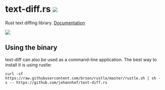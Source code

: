 # text-diff.rs [![](https://travis-ci.org/johannhof/text-diff.rs.svg?branch=master)](https://travis-ci.org/johannhof/text-diff.rs)
Rust text diffing library. [Documentation](https://johannhof.github.io/text-diff.rs)

![](https://raw.githubusercontent.com/johannhof/text-diff.rs/master/screenshot.png)

## Using the binary

text-diff can also be used as a command-line application. The best way to install it is using rustle:

```
curl -sf https://raw.githubusercontent.com/brson/rustle/master/rustle.sh | sh -s -- https://github.com/johannhof/text-diff.rs
```


